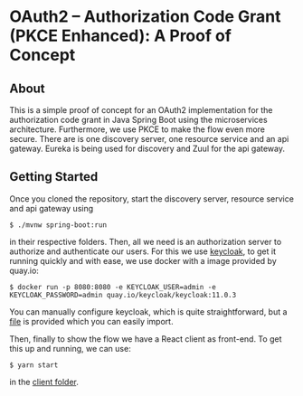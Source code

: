 # OAuth2 – Authorization Code Grant (PKCE Enhanced): A Proof of Concept

## About
This is a simple proof of concept for an OAuth2 implementation for the authorization code grant in Java Spring Boot using the microservices architecture. Furthermore, we use PKCE to make the flow even more secure. There are is one discovery server, one resource service and an api gateway. Eureka is being used for discovery and Zuul for the api gateway.

## Getting Started
Once you cloned the repository, start the discovery server, resource service and api gateway using
```console
$ ./mvnw spring-boot:run
```
in their respective folders. Then, all we need is an authorization server to authorize and authenticate our users. For this we use [keycloak](https://www.keycloak.org/ "Keycloak's website"), to get it running quickly and with ease, we use docker with a image provided by quay.io:
```console
$ docker run -p 8080:8080 -e KEYCLOAK_USER=admin -e KEYCLOAK_PASSWORD=admin quay.io/keycloak/keycloak:11.0.3
```
You can manually configure keycloak, which is quite straightforward, but a [file](../main/realm-export.json) is provided which you can easily import.

Then, finally to show the flow we have a React client as front-end. To get this up and running, we can use:
```console
$ yarn start
```
in the [client folder](../main/client).
